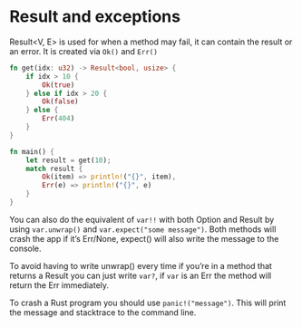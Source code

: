 # Result and exceptions

Result<V, E> is used for when a method may fail, it can contain the result or an error. It is created via `Ok()` and `Err()`
```rust
fn get(idx: u32) -> Result<bool, usize> {
	if idx > 10 {
		Ok(true)
	} else if idx > 20 {
		Ok(false)
	} else {
		Err(404)
	}
}

fn main() {
	let result = get(10);
	match result {
		Ok(item) => println!("{}", item),
		Err(e) => println!("{}", e)
	}
}
```
You can also do the equivalent of `var!!` with both Option and Result by using `var.unwrap()` and `var.expect("some message")`. Both methods will crash the app if it’s Err/None, expect() will also write the message to the console.

To avoid having to write unwrap() every time if you’re in a method that returns a Result you can just write `var?`, if `var` is an Err the method will return the Err immediately.

To crash a Rust program you should use `panic!("message")`. This will print the message and stacktrace to the command line.